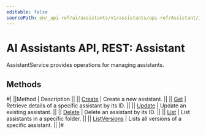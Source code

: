 ```yaml
---
editable: false
sourcePath: en/_api-ref/ai/assistants/v1/assistants/api-ref/Assistant/index.md
---
```


# AI Assistants API, REST: Assistant

AssistantService provides operations for managing assistants.

## Methods

#|
||Method | Description ||
|| [Create](create.md) | Create a new assistant. ||
|| [Get](get.md) | Retrieve details of a specific assistant by its ID. ||
|| [Update](update.md) | Update an existing assistant. ||
|| [Delete](delete.md) | Delete an assistant by its ID. ||
|| [List](list.md) | List assistants in a specific folder. ||
|| [ListVersions](listVersions.md) | Lists all versions of a specific assistant. ||
|#